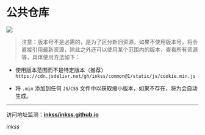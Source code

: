 # 公共仓库

[![](https://data.jsdelivr.com/v1/package/gh/inkss/common/badge)](https://www.jsdelivr.com/package/gh/inkss/common)

> 注意：版本号不是必需的，是为了区分新旧资源，如果不使用版本号，将会直接引用最新资源，除此之外还可以使用某个范围内的版本，查看所有资源等，具体使用方法如下：

- 使用版本范围而不是特定版本（推荐）
`https://cdn.jsdelivr.net/gh/inkss/common@1/static/js/cookie.min.js`

- 将 `.min` 添加到任何 `JS`/`CSS` 文件中以获取缩小版本，如果不存在，将为会自动生成。

------

访问地址监测：**[inkss/inkss.github.io](https://www.jsdelivr.com/package/gh/inkss/common)** 

*inkss*

